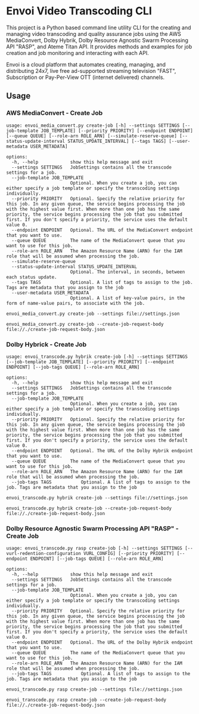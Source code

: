 # Envoi Video Transcoding CLI

This project is a Python based command line utility CLI for the creating and managing video transcoding and quality assurance jobs using the AWS MediaConvert, Dolby Hybrik, Dolby Resource Agnostic Swarm Processing API "RASP", and Ateme Titan API. It provides methods and examples for job creation and job monitoring and interacting with each API.

Envoi is a cloud platform that automates creating, managing, and distributing 24x7, live free ad-supported streaming television "FAST", Subscription or Pay-Per-View OTT (internet delivered) channels.

## Usage

### AWS MediaConvert - Create Job

```text
usage: envoi_media_convert.py create-job [-h] --settings SETTINGS [--job-template JOB_TEMPLATE] [--priority PRIORITY] [--endpoint ENDPOINT] [--queue QUEUE] [--role-arn ROLE_ARN] [--simulate-reserve-queue] [--status-update-interval STATUS_UPDATE_INTERVAL] [--tags TAGS] [--user-metadata USER_METADATA]

options:
  -h, --help            show this help message and exit
  --settings SETTINGS   JobSettings contains all the transcode settings for a job.
  --job-template JOB_TEMPLATE
                        Optional. When you create a job, you can either specify a job template or specify the transcoding settings individually.
  --priority PRIORITY   Optional. Specify the relative priority for this job. In any given queue, the service begins processing the job with the highest value first. When more than one job has the same priority, the service begins processing the job that you submitted first. If you don't specify a priority, the service uses the default value 0.
  --endpoint ENDPOINT   Optional. The URL of the MediaConvert endpoint that you want to use.
  --queue QUEUE         The name of the MediaConvert queue that you want to use for this job.
  --role-arn ROLE_ARN   The Amazon Resource Name (ARN) for the IAM role that will be assumed when processing the job.
  --simulate-reserve-queue
  --status-update-interval STATUS_UPDATE_INTERVAL
                        Optional. The interval, in seconds, between each status update.
  --tags TAGS           Optional. A list of tags to assign to the job. Tags are metadata that you assign to the job
  --user-metadata USER_METADATA
                        Optional. A list of key-value pairs, in the form of name-value pairs, to associate with the job.
```

```shell
envoi_media_convert.py create-job --settings file://settings.json
```

```shell
envoi_media_convert.py create-job --create-job-request-body file://./create-job-request-body.json
```


### Dolby Hybrick - Create Job

```text
usage: envoi_transcode.py hybrik create-job [-h] --settings SETTINGS [--job-template JOB_TEMPLATE] [--priority PRIORITY] [--endpoint ENDPOINT] [--job-tags QUEUE] [--role-arn ROLE_ARN] 

options:
  -h, --help            show this help message and exit
  --settings SETTINGS   JobSettings contains all the transcode settings for a job.
  --job-template JOB_TEMPLATE
                        Optional. When you create a job, you can either specify a job template or specify the transcoding settings individually.
  --priority PRIORITY   Optional. Specify the relative priority for this job. In any given queue, the service begins processing the job with the highest value first. When more than one job has the same priority, the service begins processing the job that you submitted first. If you don't specify a priority, the service uses the default value 0.
  --endpoint ENDPOINT   Optional. The URL of the Dolby Hybrik endpoint that you want to use.
  --queue QUEUE         The name of the MediaConvert queue that you want to use for this job.
  --role-arn ROLE_ARN   The Amazon Resource Name (ARN) for the IAM role that will be assumed when processing the job.
  --job-tags TAGS           Optional. A list of tags to assign to the job. Tags are metadata that you assign to the job

```

```shell
envoi_transcode.py hybrik create-job --settings file://settings.json
```

```shell
envoi_transcode.py hybrik create-job --create-job-request-body file://./create-job-request-body.json
```



### Dolby Resource Agnostic Swarm Processing API "RASP"  - Create Job

```text
usage: envoi_transcode.py rasp create-job [-h] --settings SETTINGS [--vurl-redention-configuration VURL_CONFIG] [--priority PRIORITY] [--endpoint ENDPOINT] [--job-tags QUEUE] [--role-arn ROLE_ARN] 

options:
  -h, --help            show this help message and exit
  --settings SETTINGS   JobSettings contains all the transcode settings for a job.
  --job-template JOB_TEMPLATE
                        Optional. When you create a job, you can either specify a job template or specify the transcoding settings individually.
  --priority PRIORITY   Optional. Specify the relative priority for this job. In any given queue, the service begins processing the job with the highest value first. When more than one job has the same priority, the service begins processing the job that you submitted first. If you don't specify a priority, the service uses the default value 0.
  --endpoint ENDPOINT   Optional. The URL of the Dolby Hybrik endpoint that you want to use.
  --queue QUEUE         The name of the MediaConvert queue that you want to use for this job.
  --role-arn ROLE_ARN   The Amazon Resource Name (ARN) for the IAM role that will be assumed when processing the job.
  --job-tags TAGS           Optional. A list of tags to assign to the job. Tags are metadata that you assign to the job

```

```shell
envoi_transcode.py rasp create-job --settings file://settings.json
```

```shell
envoi_transcode.py rasp create-job --create-job-request-body file://./create-job-request-body.json
```
